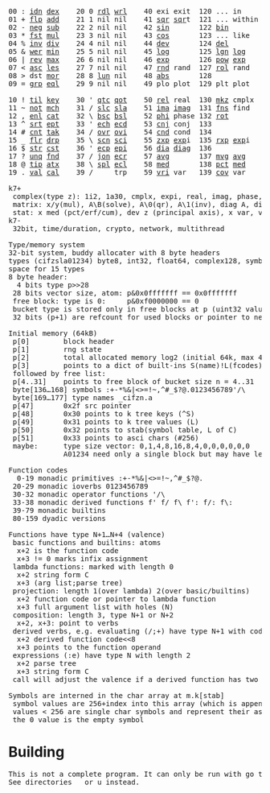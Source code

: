 <pre>00 : <a href="../../blob/master/k.go#L808">idn</a> <a href="../../blob/master/k.go#L480">dex</a>    20 0 <a href="../../blob/master/k.go#L3852">rdl</a> <a href="../../blob/master/k.go#L3856">wrl</a>    40 exi exit  120 ... in       60 <a href="../../blob/master/k.go#L4706">prm</a>   140
01 + <a href="../../blob/master/k.go#L809">flp</a> <a href="../../blob/master/k.go#L2245">add</a>    21 1 nil nil    41 <a href="../../blob/master/k.go#L2075">sqr</a> <a href="../../blob/master/k.go#L2075">sqr</a>t  121 ... within   61       141
02 - <a href="../../blob/master/k.go#L848">neg</a> <a href="../../blob/master/k.go#L2246">sub</a>    22 2 nil nil    42 <a href="../../blob/master/k.go#L2078">sin</a>       122 <a href="../../blob/master/k.go#L4101">bin</a>          62       142
03 * <a href="../../blob/master/k.go#L851">fst</a> <a href="../../blob/master/k.go#L2247">mul</a>    23 3 nil nil    43 <a href="../../blob/master/k.go#L2081">cos</a>       123 ... like     63       143
04 % <a href="../../blob/master/k.go#L889">inv</a> <a href="../../blob/master/k.go#L2248">div</a>    24 4 nil nil    44 <a href="../../blob/master/k.go#L5278">dev</a>       124 <a href="../../blob/master/k.go#L4673">del</a>          64       144
05 & <a href="../../blob/master/k.go#L892">wer</a> <a href="../../blob/master/k.go#L2249">min</a>    25 5 nil nil    45 <a href="../../blob/master/k.go#L2092">log</a>       125 <a href="../../blob/master/k.go#L2254">lgn</a> <a href="../../blob/master/k.go#L2092">log</a>      65       145
06 | <a href="../../blob/master/k.go#L918">rev</a> <a href="../../blob/master/k.go#L2250">max</a>    26 6 nil nil    46 <a href="../../blob/master/k.go#L2095">exp</a>       126 <a href="../../blob/master/k.go#L2257">pow</a> <a href="../../blob/master/k.go#L2095">exp</a>      66       146
07 < <a href="../../blob/master/k.go#L949">asc</a> <a href="../../blob/master/k.go#L2251">les</a>    27 7 nil nil    47 <a href="../../blob/master/k.go#L4798">rnd</a> rand  127 <a href="../../blob/master/k.go#L4743">rol</a> rand     67       147
08 > dst <a href="../../blob/master/k.go#L2252">mor</a>    28 8 <a href="../../blob/master/k.go#L3862">lun</a> nil    48 <a href="../../blob/master/k.go#L2084">abs</a>       128              68       148
09 = <a href="../../blob/master/k.go#L992">grp</a> <a href="../../blob/master/k.go#L2253">eql</a>    29 9 nil nil    49 plo plot  129 plt plot     69       149
                                                                          
10 ! <a href="../../blob/master/k.go#L1025">til</a> <a href="../../blob/master/k.go#L2298">key</a>    30 ' <a href="../../blob/master/k.go#L3400">qtc</a> <a href="../../blob/master/k.go#L3397">qot</a>    50 <a href="../../blob/master/k.go#L2098">rel</a> real  130 <a href="../../blob/master/k.go#L5201">mkz</a> cmplx    70       150
11 ~ <a href="../../blob/master/k.go#L1119">not</a> <a href="../../blob/master/k.go#L2332">mch</a>    31 / <a href="../../blob/master/k.go#L3401">slc</a> <a href="../../blob/master/k.go#L3398">sla</a>    51 <a href="../../blob/master/k.go#L2099">ima</a> <a href="../../blob/master/k.go#L2099">ima</a>g  131 <a href="../../blob/master/k.go#L2903">fns</a> find     71       151
12 , <a href="../../blob/master/k.go#L1141">enl</a> <a href="../../blob/master/k.go#L2384">cat</a>    32 \ <a href="../../blob/master/k.go#L3402">bsc</a> <a href="../../blob/master/k.go#L3399">bsl</a>    52 <a href="../../blob/master/k.go#L2100">phi</a> phase 132 <a href="../../blob/master/k.go#L2627">rot</a>          72       152
13 ^ <a href="../../blob/master/k.go#L1166">srt</a> <a href="../../blob/master/k.go#L2520">ept</a>    33 ' <a href="../../blob/master/k.go#L3409">ech</a> <a href="../../blob/master/k.go#L3435">ecd</a>    53 <a href="../../blob/master/k.go#L2128">cnj</a> conj  133              73       153
14 # <a href="../../blob/master/k.go#L1167">cnt</a> <a href="../../blob/master/k.go#L2547">tak</a>    34 / <a href="../../blob/master/k.go#L3560">ovr</a> <a href="../../blob/master/k.go#L3702">ovi</a>    54 <a href="../../blob/master/k.go#L5035">cnd</a> cond  134              74       154
15 _ <a href="../../blob/master/k.go#L1175">flr</a> <a href="../../blob/master/k.go#L2628">drp</a>    35 \ <a href="../../blob/master/k.go#L3621">scn</a> <a href="../../blob/master/k.go#L3735">sci</a>    55 <a href="../../blob/master/k.go#L2186">zxp</a> <a href="../../blob/master/k.go#L2095">exp</a>i  135 <a href="../../blob/master/k.go#L2149">rxp</a> <a href="../../blob/master/k.go#L2095">exp</a>i     75       155
16 $ <a href="../../blob/master/k.go#L1200">str</a> <a href="../../blob/master/k.go#L2749">cst</a>    36 ' <a href="../../blob/master/k.go#L3455">ecp</a> <a href="../../blob/master/k.go#L3512">epi</a>    56 <a href="../../blob/master/k.go#L1094">dia</a> <a href="../../blob/master/k.go#L1094">dia</a>g  136              76       156
17 ? <a href="../../blob/master/k.go#L1290">unq</a> <a href="../../blob/master/k.go#L2855">fnd</a>    37 / <a href="../../blob/master/k.go#L3995">jon</a> <a href="../../blob/master/k.go#L3532">ecr</a>    57 <a href="../../blob/master/k.go#L5373">avg</a>       137 <a href="../../blob/master/k.go#L5404">mvg</a> <a href="../../blob/master/k.go#L5373">avg</a>      77       157
18 @ <a href="../../blob/master/k.go#L1323">tip</a> <a href="../../blob/master/k.go#L2935">atx</a>    38 \ <a href="../../blob/master/k.go#L3962">spl</a> <a href="../../blob/master/k.go#L3546">ecl</a>    58 <a href="../../blob/master/k.go#L5509">med</a>       138 <a href="../../blob/master/k.go#L5521">pct</a> <a href="../../blob/master/k.go#L5509">med</a>      78       158
19 . <a href="../../blob/master/k.go#L1334">val</a> <a href="../../blob/master/k.go#L3251">cal</a>    39 /     trp    59 <a href="../../blob/master/k.go#L5304">vri</a> var   139 <a href="../../blob/master/k.go#L5325">cov</a> var      79       15

k7+
 complex(type z): 1i2, 1a30, cmplx, expi, real, imag, phase, conj, rand 3i(binormal)
 matrix: x/y(mul), A\B(solve), A\0(qr), A\1(inv), diag A, diag v, norm, cond
 stat: x med (pct/erf/cum), dev z (principal axis), x var, var z (cov), x avg (cum/win/exp)
k7-
 32bit, time/duration, crypto, network, multithread
 
Type/memory system
32-bit system, buddy allocater with 8 byte headers
types (cifzsla01234) byte8, int32, float64, complex128, symbol64, list32, dict64, funcs
space for 15 types
8 byte header:
  4 bits type p>>28
 28 bits vector size, atom: p&0x0fffffff == 0x0fffffff
 free block: type is 0:     p&0xf0000000 == 0
 bucket type is stored only in free blocks at p (uint32 value)
 32 bits (p+1) are refcount for used blocks or pointer to next free

Initial memory (64kB)
 p[0]        block header
 p[1]        rng state
 p[2]        total allocated memory log2 (initial 64k, max 4G) uint32
 p[3]        points to a dict of built-ins S(name)!L(fcodes)
 followed by free list:
 p[4..31]    points to free block of bucket size n = 4..31
 byte[136…168] symbols :+-*%&|<>=!~,^#_$?@.0123456789'/\
 byte[169…177] type names _cifzn.a
 p[47]       0x2f src pointer
 p[48]       0x30 points to k tree keys (^S)
 p[49]       0x31 points to k tree values (L)
 p[50]       0x32 points to stab(symbol table, L of C)
 p[51]       0x33 points to asci chars (#256)
 maybe:      type size vector: 0,1,4,8,16,8,4,0,0,0,0,0,0
             A01234 need only a single block but may have length>0

Function codes
  0-19 monadic primitives :+-*%&|<>=!~,^#_$?@.
 20-29 monadic ioverbs 0123456789
 30-32 monadic operator functions '/\
 33-38 monadic derived functions f' f/ f\ f': f/: f\:
 39-79 monadic builtins
 80-159 dyadic versions

Functions have type N+1…N+4 (valence)
 basic functions and builtins: atoms
  x+2 is the function code
  x+3 != 0 marks infix assignment
 lambda functions: marked with length 0
  x+2 string form C
  x+3 (arg list;parse tree)
 projection: length 1(over lambda) 2(over basic/builtins)
  x+2 function code or pointer to lambda function
  x+3 full argument list with holes (N)
 composition: length 3, type N+1 or N+2
  x+2, x+3: point to verbs
 derived verbs, e.g. evaluating (/;+) have type N+1 with code > 256
  x+2 derived function code<<8
  x+3 points to the function operand
 expressions (:e) have type N with length 2
  x+2 parse tree
  x+3 string form C
 call will adjust the valence if a derived function has two arguments
 
Symbols are interned in the char array at m.k[stab]
 symbol values are 256+index into this array (which is append only)
 values < 256 are single char symbols and represent their ascii value
 the 0 value is the empty symbol
</pre>

# Building
<pre>
This is not a complete program. It can only be run with go test.
See directories _ or u instead.
</pre>
